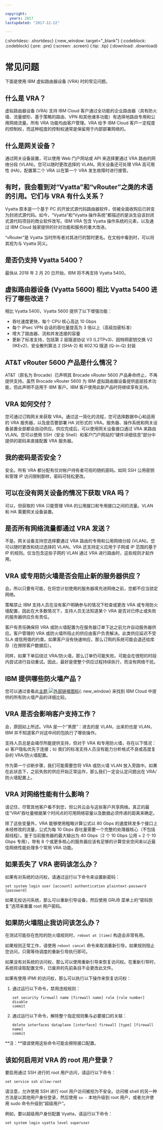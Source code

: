 ```yaml
---

copyright:
  years: 2017
lastupdated: "2017-12-22"

---
```


{:shortdesc: .shortdesc}
{:new_window: target="_blank"}
{:codeblock: .codeblock}
{:pre: .pre}
{:screen: .screen}
{:tip: .tip}
{:download: .download}

# 常见问题
下面是使用 IBM 虚拟路由器设备 (VRA) 时的常见问题。

## 什么是 VRA？ 
虚拟路由器设备 (VRA) 支持 IBM Cloud 客户通过全功能的企业路由器（具有防火墙、流量塑形、基于策略的路由、VPN 和其他诸多功能）有选择地路由专用和公用网络流量。所有 VRA 功能均由客户管理。VRA 给予 IBM Cloud 客户一定程度的控制权，而这种程度的控制权通常是保留用于内部部署网络的。

## 什么是网关设备？ 
通过网关设备装置，可以使用 Web 门户网站或 API 来选择要通过 VRA 路由的网络分段 (VLAN)。您可以随时更改选择的 VLAN。网关设备还可处理 VRA 高可用性 (HA)，配置第二个 VRA 以在第一个 VRA 发生故障时进行接管。

## 有时，我会看到对“Vyatta”和“vRouter”之类的术语的引用。它们与 VRA 有什么关系？
Vyatta 原本是一个基于 PC 的开放式源代码路由器软件，但被全面收购后已转变为封闭式源代码。如今，“Vyatta”和“Vyatta 操作系统”都描述的是派生自该封闭式源代码项目的商业软件改写。IBM VRA 包含 Vyatta 操作系统的元素，以及通过 IBM Cloud 独家提供的针对功能和服务的重大改进。

“vRouter”是 Vyatta 当时所有者对其进行的暂时更名。在文档中看到时，可以将其视为与 Vyatta 同义。

## 是否仍支持 Vyatta 5400？
最快从 2018 年 2 月 20 日开始，IBM 将不再支持 Vyatta 5400。

## 虚拟路由器设备 (Vyatta 5600) 相比 Vyatta 5400 进行了哪些改进？
相比 Vyatta 5400，Vyatta 5600 提供了以下增强功能：

- 吞吐速度更快，每个 CPU 核心高达 10 Gbps
- 每个 IPsec VPN 会话的吞吐量提高为 3 倍以上（高级加密标准）
- 增大了路由器、流和并发连接的容量
- 更新了标准支持，包括第 2 层隧道协议 V3 (L2TPv3)、因特网密钥交换 V2 (IKEv2)、安全散列算法 2 (SHA-2) 和 802.1Q 隧道 (Q-in-Q) 封装

## AT&T vRouter 5600 产品是什么情况？
AT&T（原名为 Brocade）已声明其 Brocade vRouter 5600 产品寿命终止，不再提供支持。虽然 Brocade vRouter 5600 为 IBM 虚拟路由器设备提供底层技术功能，但此声明不适用于 IBM 客户。IBM 客户使用此新产品时将继续享有支持。

## VRA 如何交付？ 
您可通过订购网关来获取 VRA。通过这一简化的流程，您可选择数据中心和适用的 VRA 服务器，以及是否要部署 HA 对形式的 VRA。服务器、操作系统和网关设备装置全部都会自动供应。供应完成后，可以使用网关设备接口通过 VRA 来路由 VLAN。您可以使用 SSH（安全 Shell）和客户门户网站的“硬件详细信息”部分中提供的密码来直接配置 VRA 服务器。

## 我的密码是否安全？ 
安全。所有 VRA 都分配有仅对帐户持有者可视的随机密码。如同 SSH 公用密钥和管理 IP 访问限制那样，密码可轻松更改。

## 可以在没有网关设备的情况下获取 VRA 吗？ 
可以，但获取的 VRA 只能管理 VRA 的公用接口和专用接口之间的流量。VLAN 和 HA 需要网关设备装置。

## 是否所有网络流量都通过 VRA 发送？ 
不是。网关设备支持您选择要通过 VRA 路由的专用和公用网络分段 (VLAN)。您可以随时更改和绕过选择的 VLAN。VRA 还支持定义应用于子网或 IP 范围的基于 IP 的规则。仅当包含这些子网的 VLAN 通过 VRA 进行路由时，这些规则才起作用。

## VRA 或专用防火墙是否会阻止新的服务器供应？ 
会。所以只要有可能，在将您计划使用的服务器填充进网络之前，您都不应当锁定网络。

策略禁止 IBM 支持人员在没有客户明确参与的情况下检查或更改 VRA 或专用防火墙配置，因此在大多数情况下，支持人员无法知道某个 VRA 是否对已停止或失败的服务器供应负有责任。

客户有责任确保将 VRA 或防火墙配置为在服务器订单下达之前允许自动服务器供应。客户管理的 VRA 或防火墙所阻止的供应由客户负责解决。此类供应延迟不受 SLA 或信用值的约束。如果客户没有快速响应，那么订购的系统可能会退还给库存（在擦除客户数据后）。

同样，如果下单后绕过 VRA/防火墙，那么订单仍可能失败。可能会在很短的时段内尝试进行自动重试。因此，最好是使整个供应过程持续执行，而没有网络干扰。

## IBM 提供哪些防火墙产品？
您可以通过查看此[主题 ![外部链接图标](../../icons/launch-glyph.svg "外部链接图标")](https://console.bluemix.net/docs/infrastructure/fortigate-10g/explore-firewalls.html#explore-firewalls){: new_window} 来找到 IBM Cloud 中提供的所有防火墙产品的详细比较。 

## VRA 是否会影响客户支持工作？ 
会，原因如上所述。VRA 是一个“黑匣”：进去的是 VLAN，出来的也是 VLAN，IBM 并不知道客户对这中间的包执行了哪些操作。

支持人员总是会竭尽所能提供支持，但对于 VRA 和专用防火墙，存在以下情况：a) 客户隐私优先于连接；b) 我们的标准支持人员没有能力分析格式不良或高度复杂的 VRA/防火墙配置。

作为第一个诊断步骤，我们可能需要您将 VRA 或防火墙 VLAN 放入旁路中。如果在此状态下，之前失败的供应开始正常运作，那么我们一定会认定问题出在 VRA/防火墙配置上。

## VRA 对网络性能有什么影响？ 
请记住，尽管其他客户看不到您，但公共云会与这些客户共享网络。真正的最佳“VRA”吞吐量根据某个时间点的可用网络容量以及数据必须传递的距离来确定。

除了这些变量外，VRA 能够使用粗略计算公式以 80 Gbps 的速度转发多个接口上未经修改的流量，公式为每 10 Gbps 吞吐量需要一个完整的处理器核心（不包括超线程）。鉴于当前服务器的最大输出为 40 Gbps（2 个 10 Gbps 公用 + 2 个 10 Gbps 专用），带有 8 个或更多核心的服务器应该有足够的计算空余空间来以近最佳网络性能处理多个常用 VRA 功能。

## 如果丢失了 VRA 密码该怎么办？
如果有对系统的访问权，请通过运行以下命令来设置新密码：

```
set system login user [account] authentication plaintext-password [password]  
```

如果无权访问系统，那么可以重新引导设备，然后使用 GRUB 菜单上的“密码恢复”选项来重置 root 用户密码。

## 如果防火墙阻止我访问该怎么办？
在测试可能存在危险的防火墙规则时，`reboot at [time]` 构造会非常有用。

如果规则正常工作，请使用 `reboot cancel` 命令来取消重新引导。如果规则阻止您访问，只需等待调度的重新引导执行即可。

如果没有对系统的访问权，那么可以使用重新引导来恢复访问权。在重新引导时，系统将读取配置文件，已废弃的先前条目不会更改此文件。

如果有使用 IPMI 的访问权，那么可以执行以下操作来恢复访问权：

1. 通过运行以下命令，禁用违规规则：

	```
	set security firewall name [firewall name] rule [rule number] disable
	commit
	```

2. 通过运行以下命令，解除整个指定规则集与必要接口的关联：

	```
	delete interfaces dataplane [interface] firewall [type] [firewall name]
	commit
	```

**注：**错误使用这些命令可能会擦除接口配置。

## 该如何启用对 VRA 的 root 用户登录？

要启用通过 SSH 进行的 root 用户访问，请运行以下命令：

`set service ssh allow-root`

请注意，允许使用 SSH 进行 root 用户访问被视为不安全。访问根 shell 的另一种方法是以其他用户身份登录，然后使用 `su -` 本地升级到 root 用户，或者允许使用 sudo 命令升级到“超级用户”。 

例如，要以超级用户身份配置 Vyatta，请运行以下命令：

`set system login vyatta level superuser`
